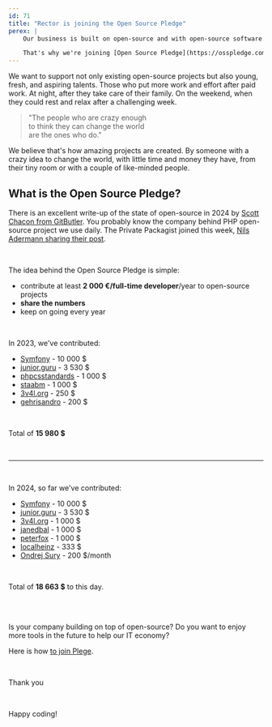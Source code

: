 ```yaml
---
id: 71
title: "Rector is joining the Open Source Pledge"
perex: |
    Our business is built on open-source and with open-source software. We're using "free" PHP language, "free" PHP frameworks, and "free" packages. But those are not free to develop and maintain.

    That's why we're joining [Open Source Pledge](https://osspledge.com/). To put actual numbers on the table and commit to long-term support.
---
```


We want to support not only existing open-source projects but also young, fresh, and aspiring talents. Those who put more work and effort after paid work. At night, after they take care of their family. On the weekend, when they could rest and relax after a challenging week.

<blockquote class="blockquote mt-5 mb-5 text-center">
"The people who are crazy enough<br>
to think they can change the world<br>
are the ones who do."
</blockquote>

We believe that's how amazing projects are created. By someone with a crazy idea to change the world, with little time and money they have, from their tiny room or with a couple of like-minded people.


## What is the Open Source Pledge?

There is an excellent write-up of the state of open-source in 2024 by [Scott Chacon from GitButler](https://blog.gitbutler.com/open-source-pledge-2024/). You probably know the company behind PHP open-source project we use daily. The Private Packagist joined this week, [Nils Adermann sharing their post](https://blog.packagist.com/packagist-is-joining-the-open-source-pledge/).

<br>

The idea behind the Open Source Pledge is simple:

 * contribute at least **2 000 €/full-time developer**/year to open-source projects
 * **share the numbers**
 * keep on going every year

<br>

In 2023, we've contributed:

* [Symfony](https://symfony.com/sponsor) - 10 000 $
* [junior.guru](https://junior.guru/love/) - 3 530 $
* [phpcsstandards](https://github.com/sponsors/PHPCSStandards) - 1 000 $
* [staabm](https://github.com/sponsors/staabm) - 1 000 $
* [3v4l.org](https://3v4l.org/sponsor) - 250 $
* [gehrisandro](https://github.com/sponsors/gehrisandro) - 200 $

<br>

Total of **15 980 $**

<br>

<hr>

<br>

In 2024, so far we've contributed:

* [Symfony](https://symfony.com/sponsor) - 10 000 $
* [junior.guru](https://junior.guru/love/) - 3 530 $
* [3v4l.org](https://3v4l.org/sponsor) - 1 000 $
* [janedbal](https://github.com/sponsors/janedbal) - 1 000 $
* [peterfox](https://github.com/sponsors/peterfox) - 1 000 $
* [localheinz](https://github.com/sponsors/localheinz) - 333 $
* [Ondrej Sury](https://github.com/sponsors/oerdnj) - 200 $/month

<br>

Total of **18 663 $** to this day.

<br>
<br>

Is your company building on top of open-source? Do you want to enjoy more tools in the future to help our IT economy?

Here is how [to join Plege](https://osspledge.com/join/).

<br>

Thank you

<br>

Happy coding!
